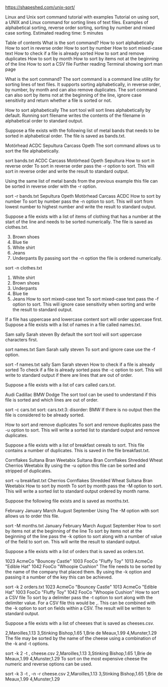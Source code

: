 https://shapeshed.com/unix-sort/

Linux and Unix sort command tutorial with examples
Tutorial on using sort, a UNIX and Linux command for sorting lines of text files. Examples of alphabetical sorting, reverse order sorting, sorting by number and mixed case sorting.
Estimated reading time: 5 minutes

Table of contents
What is the sort command?
How to sort alphabetically
How to sort in reverse order
How to sort by number
How to sort mixed-case text
How to check if a file is already sorted
How to sort and remove duplicates
How to sort by month
How to sort by items not at the beginning of the line
How to sort a CSV file
Further reading
Terminal showing sort man page

What is the sort command?
The sort command is a command line utility for sorting lines of text files. It supports sorting alphabetically, in reverse order, by number, by month and can also remove duplicates. The sort command can also sort by items not at the beginning of the line, ignore case sensitivity and return whether a file is sorted or not.

How to sort alphabetically
The sort tool will sort lines alphabetically by default. Running sort filename writes the contents of the filename in alphabetical order to standard output.

Suppose a file exists with the following list of metal bands that needs to be sorted in alphabetical order. The file is saved as bands.txt.

Motörhead
ACDC
Sepultura
Carcass
Opeth
The sort command allows us to sort the file alphabetically.

sort bands.txt
ACDC
Carcass
Motörhead
Opeth
Sepultura
How to sort in reverse order
To sort in reverse order pass the -r option to sort. This will sort in reverse order and write the result to standard output.

Using the same list of metal bands from the previous example this file can be sorted in reverse order with the -r option.

sort -r bands.txt
Sepultura
Opeth
Motörhead
Carcass
ACDC
How to sort by number
To sort by number pass the -n option to sort. This will sort from lowest number to highest number and write the result to standard output.

Suppose a file exists with a list of items of clothing that has a number at the start of the line and needs to be sorted numerically. The file is saved as clothes.txt.

3. Brown shoes
5. Blue tie
1. White shirt
11. Jeans
4. Underpants
By passing sort the -n option the file is ordered numerically.

sort -n clothes.txt
1. White shirt
3. Brown shoes
4. Underpants
5. Blue tie
11. Jeans
How to sort mixed-case text
To sort mixed-case text pass the -f option to sort. This will ignore case sensitivity when sorting and write the result to standard output.

If a file has uppercase and lowercase content sort will order uppercase first. Suppose a file exists with a list of names in a file called names.txt.

Sam
sally
Sarah
steven
By default the sort tool will sort uppercase characters first.

sort names.txt
Sam
Sarah
sally
steven
To sort and ignore case use the -f option.

sort -f names.txt
sally
Sam
Sarah
steven
How to check if a file is already sorted
To check if a file is already sorted pass the -c option to sort. This will write to standard output if there are lines that are out of order.

Suppose a file exists with a list of cars called cars.txt.

Audi
Cadillac
BMW
Dodge 
The sort tool can be used to understand if this file is sorted and which lines are out of order.

sort -c cars.txt
sort: cars.txt:3: disorder: BMW
If there is no output then the file is considered to be already sorted.

How to sort and remove duplicates
To sort and remove duplicates pass the -u option to sort. This will write a sorted list to standard output and remove duplicates.

Suppose a file exists with a list of breakfast cereals to sort. This file contains a number of duplicates. This is saved in the file breakfast.txt.

Cornflakes
Sultana Bran
Weetabix
Sultana Bran
Cornflakes
Shredded Wheat
Cherrios
Weetabix
By using the -u option this file can be sorted and stripped of duplicates.

sort -u breakfast.txt
Cherrios
Cornflakes
Shredded Wheat
Sultana Bran
Weetabix
How to sort by month
To sort by month pass the -M option to sort. This will write a sorted list to standard output ordered by month name.

Suppose the following file exists and is saved as months.txt.

February
January
March
August
September
Using The -M option with sort allows us to order this file.

sort -M months.txt
January
February
March
August
September
How to sort by items not at the beginning of the line
To sort by items not at the beginning of the line pass the -k option to sort along with a number of value of the field to sort on. This will write the result to standard output.

Suppose a file exists with a list of orders that is saved as orders.txt.

1023 AcmeCo "Bouncey Castle"
1003 FooCo "Fluffy Toy"
1013 AcmeCo "Edible Hat"
1042 FooCo "Whoopie Cushion"
The file needs to be sorted by the name of the company that placed them. By using the -k option and passing it a number of the key this can be achieved.

sort -k 2 orders.txt
1023 AcmeCo "Bouncey Castle"
1013 AcmeCo "Edible Hat"
1003 FooCo "Fluffy Toy"
1042 FooCo "Whoopie Cushion"
How to sort a CSV file
To sort by a delimiter pass the -t option to sort along with the delimiter value. For a CSV file this would be ,. This can be combined with the -k option to sort on fields within a CSV. The result will be written to standard output.

Suppose a file exists with a list of cheeses that is saved as cheeses.csv.

2,Maroilles,1.13
3,Stinking Bishop,1.65
1,Brie de Meaux,1.99
4,Munster,1.29
The file may be sorted by the name of the cheese using a combination of the -k and -t options.

sort -k 2 -t , cheese.csv
2,Maroilles,1.13
3,Stinking Bishop,1.65
1,Brie de Meaux,1.99
4,Munster,1.29
To sort on the most expensive cheese the numeric and reverse options can be used.

sort -k 3 -t , -n -r  cheese.csv
2,Maroilles,1.13
3,Stinking Bishop,1.65
1,Brie de Meaux,1.99
4,Munster,1.29
